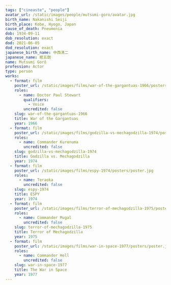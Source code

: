 ```yaml
---
tags: ["cineaste", "people"]
avatar_url: /static/images/people/mutsumi-goro/avatar.jpg
birth_name: Nakanishi Seiji
birth_place: Kobe, Hyogo, Japan
cause_of_death: Pneumonia
dob: 1934-09-11
dob_resolution: exact
dod: 2021-06-05
dod_resolution: exact
japanese_birth_name: 中西清二
japanese_name: 睦五朗
name: Mutsumi Gorô
profession: Actor
type: person
works:
  - format: film
    poster_url: /static/images/films/war-of-the-gargantuas-1966/posters/poster.jpg
    roles:
      - name: Doctor Paul Stewart
        qualifiers:
          - Voice
        uncredited: false
    slug: war-of-the-gargantuas-1966
    title: War of the Gargantuas
    year: 1966
  - format: film
    poster_url: /static/images/films/godzilla-vs-mechagodzilla-1974/posters/poster.jpg
    roles:
      - name: Commander Kuronuma
        uncredited: false
    slug: godzilla-vs-mechagodzilla-1974
    title: Godzilla vs. Mechagodzilla
    year: 1974
  - format: film
    poster_url: /static/images/films/espy-1974/posters/poster.jpg
    roles:
      - name: Teraoka
        uncredited: false
    slug: espy-1974
    title: ESPY
    year: 1974
  - format: film
    poster_url: /static/images/films/terror-of-mechagodzilla-1975/posters/poster.jpg
    roles:
      - name: Commander Mugal
        uncredited: false
    slug: terror-of-mechagodzilla-1975
    title: Terror of Mechagodzilla
    year: 1975
  - format: film
    poster_url: /static/images/films/war-in-space-1977/posters/poster.jpg
    roles:
      - name: Commander Hell
        uncredited: false
    slug: war-in-space-1977
    title: The War in Space
    year: 1977
---
```

